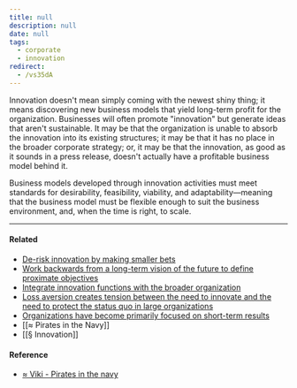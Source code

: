 ```yaml
---
title: null
description: null
date: null
tags:
  - corporate
  - innovation
redirect:
  - /vs35dA
---
```


Innovation doesn't mean simply coming with the newest shiny thing; it means discovering new business models that yield long-term profit for the organization. Businesses will often promote "innovation" but generate ideas that aren't sustainable. It may be that the organization is unable to absorb the innovation into its existing structures; it may be that it has no place in the broader corporate strategy; or, it may be that the innovation, as good as it sounds in a press release, doesn't actually have a profitable business model behind it.

Business models developed through innovation activities must meet standards for desirability, feasibility, viability, and adaptability—meaning that the business model must be flexible enough to suit the business environment, and, when the time is right, to scale.

---

#### Related

- [De-risk innovation by making smaller bets](https://publish.obsidian.md/mobydiction/notes/De-risk+innovation+by+making+smaller+bets)
- [Work backwards from a long-term vision of the future to define proximate objectives](https://publish.obsidian.md/mobydiction/notes/Work+backwards+from+a+long-term+vision+of+the+future+to+define+proximate+objectives)
- [Integrate innovation functions with the broader organization](https://publish.obsidian.md/mobydiction/notes/Integrate+innovation+functions+with+the+broader+organization)
- [Loss aversion creates tension between the need to innovate and the need to protect the status quo in large organizations](https://publish.obsidian.md/mobydiction/notes/Loss+aversion+creates+tension+between+the+need+to+innovate+and+the+need+to+protect+the+status+quo+in+large+organizations)
- [Organizations have become primarily focused on short-term results](https://publish.obsidian.md/mobydiction/notes/Organizations+have+become+primarily+focused+on+short-term+results)
- [[≈ Pirates in the Navy]]
- [[§ Innovation]]

#### Reference

- [≈ Viki - Pirates in the navy](https://publish.obsidian.md/mobydiction/notes/%E2%89%88+Viki+-+Pirates+in+the+Navy)

